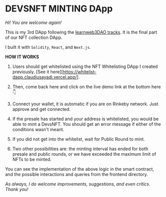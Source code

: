# DEVSNFT MINTING DApp

_Hi! You are welcome again!_

This is my 3rd DApp following the [learnweb3DAO tracks](https://learnweb3.io). It is the final part of our NFT collection DApp.

I built it with `Solidity`, `React`, and `Next.js`.

**HOW IT WORKS**

1. Users should get whitelisted using the NFT Whitelisting DApp I created previously. [See it here][https://whitelist-dapp.claudiusayadi.vercel.app/].

2. Then, come back here and click on the live demo link at the bottom here 👇

3. Connect your wallet, it is automatic if you are on Rinkeby network. Just approve and get connected.

4. If the presale has started and your address is whitelisted, you would be able to mint a DevsNFT. You should get an error message if either of the conditions wasn't meant.

5. If you did not get into the whitelist, wait for Public Round to mint.

6. Two other possibilities are: the minting interval has ended for both presale and public rounds, or we have exceeded the maximum limit of NFTs to be minted.

You can see the implementation of the above logic in the smart contract, and the possible interactions and queries from the frontend directory.

_As always, I do welcome improvements, suggestions, and even critics. Thank you!_

